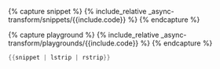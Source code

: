 {% capture snippet %}
{% include_relative _async-transform/snippets/{{include.code}} %}
{% endcapture %}

{% capture playground %}
{% include_relative _async-transform/playgrounds/{{include.code}} %}
{% endcapture %}

```rust
{{snippet | lstrip | rstrip}}
```

<a class="icon play" style="display: none" target="_blank" href="#" title="Run on playground">{% include icons/play.svg %}</a>

<script type="text/rust">{{playground | lstrip | rstrip}}</script>
<script type="text/javascript">{% include code.js %}</script>

